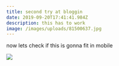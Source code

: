```yaml
---
title: second try at bloggin
date: 2019-09-20T17:41:41.984Z
description: this has to work
image: /images/uploads/81500637.jpg
---
```

now lets check if this is gonna fit in mobile

![](/images/uploads/81500637.jpg)
